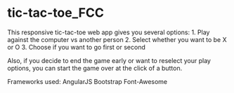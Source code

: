 # tic-tac-toe_FCC

This responsive tic-tac-toe web app gives you several options:
    1.  Play against the computer vs another person
    2.  Select whether you want to be X or O
    3.  Choose if you want to go first or second

Also, if you decide to end the game early or want to reselect your play options, you can start the game over at the click of a button.

Frameworks used:
    AngularJS
    Bootstrap
    Font-Awesome

